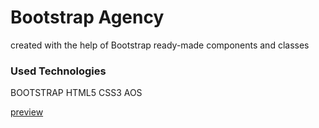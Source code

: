 <h1>Bootstrap Agency</h1>
<p>created with the help of Bootstrap ready-made components and classes</p>
<h3>Used Technologies</h3>
<p>BOOTSTRAP HTML5 CSS3 AOS</p>
<a href="https://mtagency.netlify.app/#services">preview</a>
<img src="/images/agency.gif" alt="">
<img src="/images/responsive.gif" alt="">

